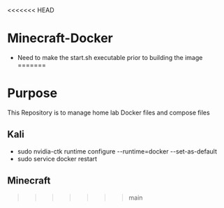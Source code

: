 <<<<<<< HEAD
# Minecraft-Docker

- Need to make the start.sh executable prior to building the image
=======
# Purpose 
This Repository is to manage home lab Docker files and compose files

## Kali 
- sudo nvidia-ctk runtime configure --runtime=docker --set-as-default
- sudo service docker restart

## Minecraft
>>>>>>> main
